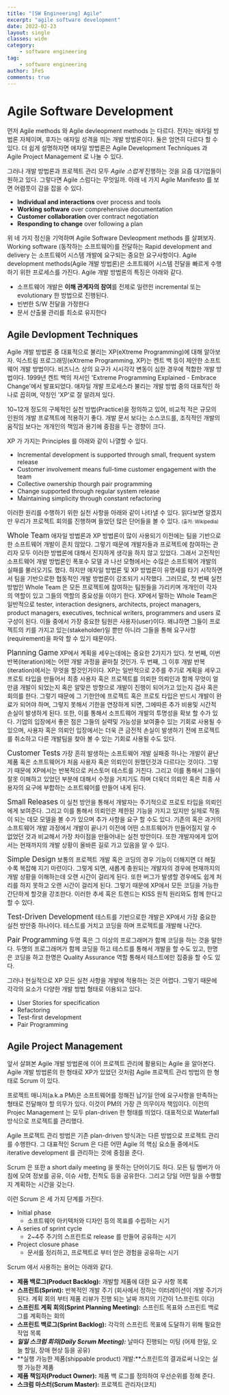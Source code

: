 ```yaml
---
title: "[SW Engineering] Agile"
excerpt: "agile software development"
date: 2022-02-23
layout: single
classes: wide
category:
    - software engineering
tag:
    - software engineering
author: 1FeS
comments: true
---
```


# Agile Software Development

먼저 Agile methods 와 Agile devleopment methods 는 다르다. 전자는 애자일 방법론 자체이며, 후자는 애자일 성격을 띄는 개발 방법론이다. 둘은 엄연히 다르다 할 수 있다. 더 쉽게 설명하자면 애자일 방법론은 Agile Development Techniques 과 Agile Project Management 로 나눌 수 있다.

그러나 개발 방법론과 프로젝트 관리 모두 *Agile 스럽게* 진행하는 것을 요즘 대기업들이 원하고 있다. 그렇다면 Agile 스럼다는 무엇일까. 아래 네 가지 Agile Manifesto 를 보면 어렴풋이 감을 잡을 수 있다.

- **Individual and interactions** over process and tools
- **Working software** over comprehensive documentation
- **Customer collaboration** over contract negotiation
- **Responding to change** over following a plan

위 네 가지 정신을 기억하며 Agile Software Devleopment methods 를 살펴보자. Working software (동작하는 소프트웨어)를 전달하는 Rapid development and delivery 는 소프트웨어 시스템 개발에 요구되는 중요한 요구사항이다. Agile development methods(Agile 개발 방법론)은 소프트웨어 시스템 전달을 빠르게 수행하기 위한 프로세스를 가진다. Agile 개발 방법론의 특징은 아래와 같다.

- 소프트웨어 개발은 **이해 관계자의 참여**를 전제로 일련읜 incremental 또는 evolutionary 한 방법으로 진행된다.
- 빈번한 S/W 전달을 가정한다
- 문서 산출물 관리를 최소로 유지한다

## Agile Devlopment Techniques

Agile 개발 방법론 중 대표적으로 불리는 XP(eXtreme Programming)에 대해 알아보자. 익스트림 프로그래밍(eXtreme Programming, XP)는 켄트 백 등이 제안한 소프트웨어 개발 방법이다. 비즈니스 상의 요구가 시시각각 변동이 심한 경우에 적합한 개발 방법이다. 1999년 켄트 백의 저서인 'Extreme Programming Explained - Embrace Change'에서 발표되었다. 애자일 개발 프로세스라 불리는 개발 방법 중의 대표적인 하나로 꼽히며, 약칭인 'XP'로 잘 알려져 있다.

10~12개 정도의 구체적인 실천 방법(Practice)을 정의하고 있어, 비교적 적은 규모의 인원의 개발 프로젝트에 적용하기 좋다. 개발 문서 보다는 소스코드를, 조직적인 개발의 움직임 보다는 개개인의 책임과 용기에 중점을 두는 경향이 크다.

XP 가 가지는 Principles 를 아래와 같이 나열할 수 있다.

- Incremental development is supported through small, frequent system release
- Customer involvement means full-time customer engagement with the team
- Collective ownership thourgh pair programming
- Change supported through regular system release
- Maintaining simplicity through constant refactoring

이러한 원리를 수행하기 위한 실천 사항을 아래와 같이 나타낼 수 있다. 읽다보면 알겠지만 우리가 프로젝트 회의를 진행하며 들었던 많은 단어들을 볼 수 있다. <span style="font-size: 0.8em">(출처: Wikipedia)</span>

<span style="font-size: 1.2em">Whole Team</span>
애자일 방법론과 XP 방법론이 많이 사용되기 이전에는 팀을 기반으로한 소프트웨어 개발이 흔치 않았다. 그렇기 때문에 개발자들과 프로젝트에 참여하는 관리자 모두 이러한 방법론에 대해서 진지하게 생각을 하지 않고 있었다. 그래서 고전적인 소프트웨어 개발 방법론인 폭포수 모델 과 나선 모형에서는 수많은 소프트웨어 개발의 실패를 불러오기도 했다. 하지만 애자일 방법론 및 XP 방법론이 유명세를 타기 시작하면서 팀을 기반으로한 협동적인 개발 방법론이 강조되기 시작했다. 그러므로, 첫 번째 실천 방법인 Whole Team 은 모든 프로젝트에 참여하는 팀원들을 가리키며 개개인이 각자의 역할이 있고 그들의 역할의 중요성을 이야기 한다. XP에서 말하는 Whole Team은 일반적으로 tester, interaction designers, architects, project managers, product managers, executives, technical writers, programmers and users 로 구성이 된다. 이들 중에서 가장 중요한 팀원은 사용자(user)이다. 왜냐하면 그들이 프로젝트의 키를 가지고 있는(stakeholder)일 뿐만 아니라 그들을 통해 요구사항(requirement)을 파악 할 수 있기 때문이다.

<span style="font-size: 1.2em">Planning Game</span>
XP에서 계획을 세우는데에는 중요한 2가지가 있다. 첫 번째, 이번 반복(iteration)에는 어떤 개발 과정을 끝마칠 것인가. 두 번째, 그 이후 개발 반복(iteration)에서는 무엇을 할것인가이다. XP는 일반적으로 2주를 주기로 계획을 세우고 프로토 타입을 만들어서 최종 사용자 혹은 프로젝트를 의뢰한 의뢰인과 함께 무엇이 얼만큼 개발이 되었는지 혹은 알맞은 방향으로 개발이 진행이 되어가고 있는지 검사 혹은 회의를 한다. 그렇기 때문에 그 기한안에 프로젝트 혹은 프로토 타입은 반드시 개발이 완료가 되어야 하며, 그렇지 못해서 기한을 연장하게 되면, 그에따른 추가 비용및 시간적 손실이 발생하게 된다. 또한, 이를 통해서 소프트웨어 개발의 투명성을 확보 할 수가 있다. 기업의 입장에서 좋은 점은 그들의 실력및 가능성을 보여줄수 있는 기회로 사용될 수 있으며, 사용자 혹은 의뢰인 입장에서는 더욱 큰 금전적 손실이 발생하기 전에 프로젝트를 취소하고 다른 개발팀을 찾아 볼 수 있는 기회로 사용될 수도 있다.

<span style="font-size: 1.2em">Customer Tests</span>
가장 흔히 발생하는 소프트웨어 개발 실패중 하나는 개발이 끝난 제품 혹은 소프트웨어가 처음 사용자 혹은 의뢰인이 원했던것과 다르다는 것이다. 그렇기 때문에 XP에서는 반복적으로 커스토머 테스트를 거친다. 그리고 이를 통해서 그들이 잘못 이해하고 있었던 부분에 대해서 수정을 거치기도 하며 더욱더 의뢰인 혹은 최종 사용자의 요구에 부합하는 소프트웨어를 만들어 내게 된다.

<span style="font-size: 1.2em">Small Releases</span>
이 실천 방안을 통해서 개발자는 주기적으로 프로토 타입을 의뢰인에게 보여준다. 그리고 이를 통해서 의뢰인은 제한된 기능을 가지고 있지만 실제로 작동이 되는 데모 모델을 볼 수가 있으며 추가 사항을 요구 할 수도 있다. 기존의 혹은 과거의 소프트웨어 개발 과정에서 개발이 끝나기 이전에 어떤 소프트웨어가 만들어질지 알 수 없었던 것과 비교해서 가장 차이점을 만들어내는 실천 방안이다. 또한 개발자에게 있어서는 현재까지의 개발 상황이 올바른 길로 가고 있음을 알 수 있다.

<span style="font-size: 1.2em">Simple Design</span>
보통의 프로젝트 개발 혹은 코딩의 경우 기능이 더해지면 더 해질 수록 복잡해 지기 마련이다. 그렇게 되면, 새롭게 충원되는 개발자의 경우에 현재까지의 개발 상황을 이해하는데 오랜 시간이 걸리게 된다. 또한 버그가 발생할 경우에도 쉽게 처리를 하지 못하고 오랜 시간이 걸리게 된다. 그렇기 때문에 XP에서 모든 코딩을 가능한 간단하게 할것을 강조한다. 이러한 추세 혹은 트렌드는 KISS 원칙 원리와도 함께 한다고 할 수 있다.

<span style="font-size: 1.2em">Test-Driven Development</span>
테스트를 기반으로한 개발은 XP에서 가장 중요한 실천 방안중 하나이다. 테스트를 거치고 코딩을 하며 프로젝트를 개발해 나간다.

<span style="font-size: 1.2em">Pair Programming</span>
두명 혹은 그 이상의 프로그래머가 함께 코딩을 하는 것을 말한다. 두명의 프로그래머가 함께 코딩을 하고 테스트를 통해서 개발을 할 수도 있고, 한명은 코딩을 하고 한명은 Quality Assurance 역할 통해서 테스트에만 집중을 할 수도 있다.

그러나 현실적으로 XP 모든 실천 사항을 개발에 적용하는 것은 어렵다. 그렇기 때문에 각각의 요소가 다양한 개발 방법 형태로 이용되고 있다.

- User Stories for specification
- Refactoring
- Test-first development
- Pair Programming

## Agile Project Management

앞서 살펴본 Agile 개발 방법론에 이어 프로젝트 관리에 활용되는 Agile 을 알아본다. Agile 개발 방법론의 한 형태로 XP가 있었던 것처럼 Agile 프로젝트 관리 방법의 한 형태로 Scrum 이 있다.

프로젝트 매니저(a.k.a PM)은 소프트웨어를 정해진 납기일 안에 요구사항을 만족하는 형태로 전달해야 할 의무가 있다. 이것이 PM의 가장 큰 의무이자 책임이다. 이전의 Projec Management 는 모두 plan-driven 한 형태를 띄었다. 대표적으로 Waterfall 방식으로 프로젝트를 관리했다.

Agile 프로젝트 관리 방법은 기존 plan-driven 방식과는 다른 방법으로 프로젝트 관리를 수행한다. 그 대표적인 Scrum 은 다른 어떤 Agile 의 핵심 요소들 중에서도 iterative development 를 관리하는 것에 중점을 준다.

Scrum 은 또한 a short daily meeting 을 뜻하는 단어이기도 하다. 모든 팀 멤버가 아침에 모여 정보를 공유, 이슈 사항, 진척도 등을 공유한다. 그리고 당일 어떤 일을 수행할지 계획하는 시간을 갖는다.

이런 Scrum 은 세 가지 단계를 가진다.

- Initial phase
    - 소프트웨어 아키텍처와 디자인 등의 목표를 수립하는 시기
- A series of sprint cycle
    - 2~4주 주기의 스프린트로 release 를 만들어 공유하는 시기
- Project closure phase
    - 문서를 정리하고, 프로젝트로 부터 얻은 경험을 공유하는 시기

Scrum 에서 사용하는 용어는 아래와 같다.

- **제품 백로그(Product Backlog):** 개발할 제품에 대한 요구 사항 목록
- **스프린트(Sprint):** 반복적인 개발 주기 (회사에서 정하는 이터레이션이 개발 주기가 된다. 계획 회의 부터 제품 리뷰가 진행 되는 날짜 까지의 기간이 1스프린트 이다)
- **스프린트 계획 회의(Sprint Planning Meeting):** 스프린트 목표와 스프린트 백로그를 계획하는 회의
- **스프린트 백로그(Sprint Backlog):** 각각의 스프린트 목표에 도달하기 위해 필요한 작업 목록
- ***일일 스크럼 회의(Daily Scrum Meeting):*** 날마다 진행되는 미팅 (어제 한일, 오늘 할일, 장애 현상 등을 공유)
- **실행 가능한 제품(shippable product) 개발:**스프린트의 결과로써 나오는 실행 가능한 제품
- **제품 책임자(Product Owner):** 제품 백 로그를 정의하여 우선순위를 정해 준다.
- **스크럼 마스터(Scrum Master):** 프로젝트 관리자(코치)

